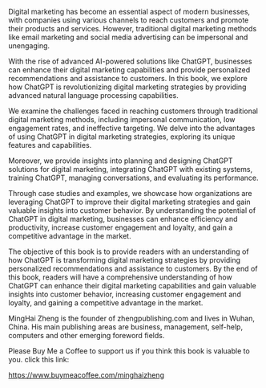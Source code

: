 
Digital marketing has become an essential aspect of modern businesses, with companies using various channels to reach customers and promote their products and services. However, traditional digital marketing methods like email marketing and social media advertising can be impersonal and unengaging.

With the rise of advanced AI-powered solutions like ChatGPT, businesses can enhance their digital marketing capabilities and provide personalized recommendations and assistance to customers. In this book, we explore how ChatGPT is revolutionizing digital marketing strategies by providing advanced natural language processing capabilities.

We examine the challenges faced in reaching customers through traditional digital marketing methods, including impersonal communication, low engagement rates, and ineffective targeting. We delve into the advantages of using ChatGPT in digital marketing strategies, exploring its unique features and capabilities.

Moreover, we provide insights into planning and designing ChatGPT solutions for digital marketing, integrating ChatGPT with existing systems, training ChatGPT, managing conversations, and evaluating its performance.

Through case studies and examples, we showcase how organizations are leveraging ChatGPT to improve their digital marketing strategies and gain valuable insights into customer behavior. By understanding the potential of ChatGPT in digital marketing, businesses can enhance efficiency and productivity, increase customer engagement and loyalty, and gain a competitive advantage in the market.

The objective of this book is to provide readers with an understanding of how ChatGPT is transforming digital marketing strategies by providing personalized recommendations and assistance to customers. By the end of this book, readers will have a comprehensive understanding of how ChatGPT can enhance their digital marketing capabilities and gain valuable insights into customer behavior, increasing customer engagement and loyalty, and gaining a competitive advantage in the market.

MingHai Zheng is the founder of zhengpublishing.com and lives in Wuhan, China. His main publishing areas are business, management, self-help, computers and other emerging foreword fields.

Please Buy Me a Coffee to support us if you think this book is valuable to you. click this link:

https://www.buymeacoffee.com/minghaizheng

